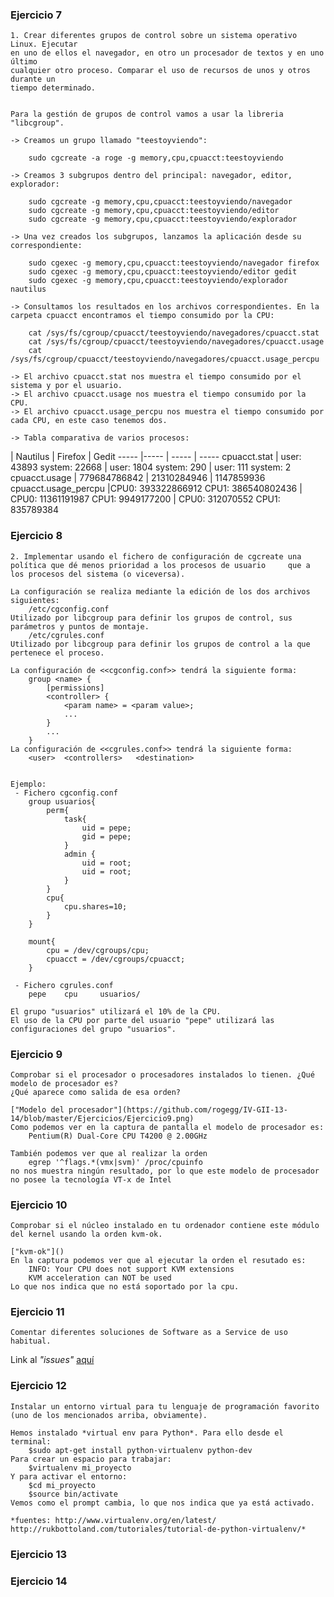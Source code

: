 ### Ejercicio 7

    1. Crear diferentes grupos de control sobre un sistema operativo Linux. Ejecutar 
    en uno de ellos el navegador, en otro un procesador de textos y en uno último 
    cualquier otro proceso. Comparar el uso de recursos de unos y otros durante un 
    tiempo determinado.

    
	Para la gestión de grupos de control vamos a usar la libreria "libcgroup".

    -> Creamos un grupo llamado "teestoyviendo":

		sudo cgcreate -a roge -g memory,cpu,cpuacct:teestoyviendo

    -> Creamos 3 subgrupos dentro del principal: navegador, editor, explorador:
      
		sudo cgcreate -g memory,cpu,cpuacct:teestoyviendo/navegador
		sudo cgcreate -g memory,cpu,cpuacct:teestoyviendo/editor
		sudo cgcreate -g memory,cpu,cpuacct:teestoyviendo/explorador
      
    -> Una vez creados los subgrupos, lanzamos la aplicación desde su correspondiente:
      
		sudo cgexec -g memory,cpu,cpuacct:teestoyviendo/navegador firefox
		sudo cgexec -g memory,cpu,cpuacct:teestoyviendo/editor gedit
		sudo cgexec -g memory,cpu,cpuacct:teestoyviendo/explorador nautilus
  
	-> Consultamos los resultados en los archivos correspondientes. En la carpeta cpuacct encontramos el tiempo consumido por la CPU:
		
		cat /sys/fs/cgroup/cpuacct/teestoyviendo/navegadores/cpuacct.stat
		cat /sys/fs/cgroup/cpuacct/teestoyviendo/navegadores/cpuacct.usage
		cat /sys/fs/cgroup/cpuacct/teestoyviendo/navegadores/cpuacct.usage_percpu
		
	-> El archivo cpuacct.stat nos muestra el tiempo consumido por el sistema y por el usuario.
	-> El archivo cpuacct.usage nos muestra el tiempo consumido por la CPU.
	-> El archivo cpuacct.usage_percpu nos muestra el tiempo consumido por cada CPU, en este caso tenemos dos.
   
	-> Tabla comparativa de varios procesos:



 | Nautilus | Firefox | Gedit
----- |----- | ----- | -----
cpuacct.stat | user: 43893 system: 22668 | user: 1804 system: 290 | user: 111 system: 2
cpuacct.usage | 779684786842 | 21310284946 | 1147859936
cpuacct.usage_percpu |CPU0: 393322866912 CPU1: 386540802436 | CPU0: 11361191987 CPU1: 9949177200 | CPU0: 312070552 CPU1: 835789384



### Ejercicio 8
	2. Implementar usando el fichero de configuración de cgcreate una política que dé menos prioridad a los procesos de usuario 	que a los procesos del sistema (o viceversa).

	La configuración se realiza mediante la edición de los dos archivos siguientes:
		/etc/cgconfig.conf 
	Utilizado por libcgroup para definir los grupos de control, sus parámetros y puntos de montaje.
		/etc/cgrules.conf
	Utilizado por libcgroup para definir los grupos de control a la que pertenece el proceso. 

	La configuración de <<cgconfig.conf>> tendrá la siguiente forma:
		group <name> {
			[permissions]
			<controller> {
				<param name> = <param value>;
				...
			}
			...
		}
	La configuración de <<cgrules.conf>> tendrá la siguiente forma:
		<user>	<controllers>	<destination>


	Ejemplo:
	 - Fichero cgconfig.conf
		group usuarios{
			perm{
				task{
					uid = pepe;
					gid = pepe;
				}
				admin {
					uid = root;
					uid = root;
				}
			}
			cpu{
				cpu.shares=10;
			}
		}

		mount{
			cpu = /dev/cgroups/cpu;
			cpuacct = /dev/cgroups/cpuacct;
		}

	 - Fichero cgrules.conf
		pepe	cpu		usuarios/
	
	El grupo "usuarios" utilizará el 10% de la CPU.
	El uso de la CPU por parte del usuario "pepe" utilizará las configuraciones del grupo "usuarios".
	


### Ejercicio 9
	Comprobar si el procesador o procesadores instalados lo tienen. ¿Qué modelo de procesador es?
	¿Qué aparece como salida de esa orden?
	
	["Modelo del procesador"](https://github.com/rogegg/IV-GII-13-14/blob/master/Ejercicios/Ejercicio9.png)
	Como podemos ver en la captura de pantalla el modelo de procesador es:
		Pentium(R) Dual-Core CPU T4200 @ 2.00GHz
		
	También podemos ver que al realizar la orden 
		egrep '^flags.*(vmx|svm)' /proc/cpuinfo
	no nos muestra ningún resultado, por lo que este modelo de procesador no posee la tecnología VT-x de Intel

	
### Ejercicio 10
	Comprobar si el núcleo instalado en tu ordenador contiene este módulo del kernel usando la orden kvm-ok.

	["kvm-ok"]()
	En la captura podemos ver que al ejecutar la orden el resutado es:
		INFO: Your CPU does not support KVM extensions
		KVM acceleration can NOT be used
	Lo que nos indica que no está soportado por la cpu.



### Ejercicio 11
	Comentar diferentes soluciones de Software as a Service de uso habitual.

Link al *"issues"* [aquí](https://github.com/IV-GII/GII-2013/issues/11)


### Ejercicio 12
	Instalar un entorno virtual para tu lenguaje de programación favorito (uno de los mencionados arriba, obviamente).

	Hemos instalado *virtual env para Python*. Para ello desde el terminal:
		$sudo apt-get install python-virtualenv python-dev
	Para crear un espacio para trabajar:
		$virtualenv mi_proyecto
	Y para activar el entorno:
		$cd mi_proyecto
		$source bin/activate
	Vemos como el prompt cambia, lo que nos indica que ya está activado.

	*fuentes: http://www.virtualenv.org/en/latest/   http://rukbottoland.com/tutoriales/tutorial-de-python-virtualenv/*

### Ejercicio 13

### Ejercicio 14

